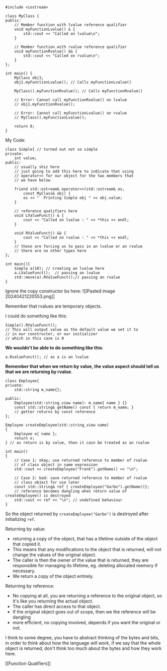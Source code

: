 ```
#include <iostream>

class MyClass {
public:
    // Member function with lvalue reference qualifier
    void myFunctionLvalue() & {
        std::cout << "Called on lvalue\n";
    }

    // Member function with rvalue reference qualifier
    void myFunctionRvalue() && {
        std::cout << "Called on rvalue\n";
    }
};

int main() {
    MyClass obj1;
    obj1.myFunctionLvalue(); // Calls myFunctionLvalue()

    MyClass().myFunctionRvalue(); // Calls myFunctionRvalue()

    // Error: Cannot call myFunctionRvalue() on lvalue
    // obj1.myFunctionRvalue(); 

    // Error: Cannot call myFunctionLvalue() on rvalue
    // MyClass().myFunctionLvalue();

    return 0;
}
```

My Code: 

```
class Simple{ // turned out not so simple
private: 
	int value;
public: 
	// usually shiz here
	// just going to add this here to indicate that using 
	// operator<< for our object for the two members that 
	// we have below
	
	friend std::ostream& operator<<(std::ostream& os,
		const MyClass& obj) { 
		os << "  Printing Simple obj " << obj.value;	
	}

	// reference qualifiers here
	void LValueFunct() & { 
		cout << "Called on lvalue : " << *this << endl;
	}

	void RValueFunct() && { 
		cout << "Called on rvalue : " << *this << endl;
	}
	// these are forcing us to pass in an lvalue or an rvalue
	// there are no other types here
};
```
```
int main(){ 
	Simple a(10); // creating an lvalue here
	a.LValueFunct();  // passing an lvalue
	std::move(a).RValueFunct();// passing an rvalue
}
```

Ignore the copy constructor bs here: 
![[Pasted image 20240421220553.png]]

Remember that rvalues are temporary objects. 

I could do something like this: 
```
Simple().RValueFunct();
// This will output value as the default value we set it to
// in our constructor, or our initializer
// which in this case is 0
```

**We wouldn't be able to do something like this**: 
```
a.RvalueFunct(); // as a is an lvalue
```

**Remember that when we return by value, the value aspect should tell us that we are returning by rvalue**. 

```
class Employee{ 
private:
	std::string m_name{};

public: 
	Employee(std::string_view name): m_name{ name } {}
	const std::string& getName() const { return m_name; }
	// getter returns by const reference
};

Employee createEmployee(std::string_view name)
{ 
	Employee e{ name };
	return e;
} // as return is by value, then it casn be treated as an rvalue

int main()
{ 
	// Case 1: okay; use returned reference to member of rvalue
	// of class object in same expression
	std::cout << createEmployee("Frank").getName() << "\n";

	// Case 2: bad: save returned reference to member of rvalue
	// class object for use later
	const std::string& ref { createEmployee("Garbo").getName()};
	// reference becomes dangling when return value of createEmployee() is destroyed 
	std::cout << ref << "\n"; // undefined behaviour
}
```

So the object returned by `createEmployee("Garbo")` is destroyed after initializing `ref`. 


Returning by value: 
- returning a copy of the object, that has a lifetime outside of the object that copied it. 
- This means that any modifications to the object that is returned, will not change the values of the original object. 
- The caller is then the owner of the value that is returned, they are responsible for managing its lifetime, eg. deleting allocated memory if necessary.
- We return a copy of the object entirely.

Returning by reference: 
- No copying at all, you are returning a reference to the original object, so it's like you returning the actual object. 
- The caller has direct access to that object. 
- If the original object goes out of scope, then we the reference will be dangling
- more efficient, no copying involved, depends if you want the original or not. 

I think to some degree, you have to abstract thinking of the bytes and bits, in order to think about how the language will work, if we say that the whole object is returned, don't think too much about the bytes and how they work here. 

[[Function Qualifiers]]